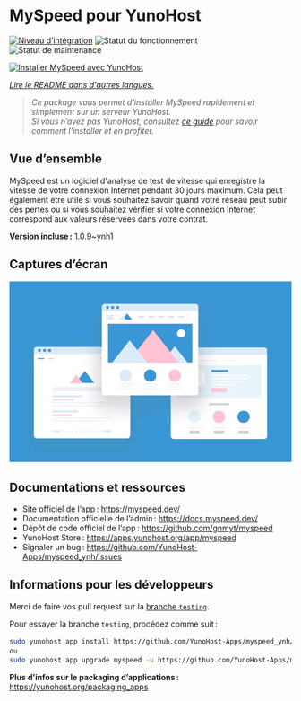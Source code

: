 <!--
Nota bene : ce README est automatiquement généré par <https://github.com/YunoHost/apps/tree/master/tools/readme_generator>
Il NE doit PAS être modifié à la main.
-->

# MySpeed pour YunoHost

[![Niveau d’intégration](https://dash.yunohost.org/integration/myspeed.svg)](https://ci-apps.yunohost.org/ci/apps/myspeed/) ![Statut du fonctionnement](https://ci-apps.yunohost.org/ci/badges/myspeed.status.svg) ![Statut de maintenance](https://ci-apps.yunohost.org/ci/badges/myspeed.maintain.svg)

[![Installer MySpeed avec YunoHost](https://install-app.yunohost.org/install-with-yunohost.svg)](https://install-app.yunohost.org/?app=myspeed)

*[Lire le README dans d'autres langues.](./ALL_README.md)*

> *Ce package vous permet d’installer MySpeed rapidement et simplement sur un serveur YunoHost.*  
> *Si vous n’avez pas YunoHost, consultez [ce guide](https://yunohost.org/install) pour savoir comment l’installer et en profiter.*

## Vue d’ensemble

MySpeed est un logiciel d'analyse de test de vitesse qui enregistre la vitesse de votre connexion Internet pendant 30 jours maximum. Cela peut également être utile si vous souhaitez savoir quand votre réseau peut subir des pertes ou si vous souhaitez vérifier si votre connexion Internet correspond aux valeurs réservées dans votre contrat.

**Version incluse :** 1.0.9~ynh1

## Captures d’écran

![Capture d’écran de MySpeed](./doc/screenshots/example.jpg)

## Documentations et ressources

- Site officiel de l’app : <https://myspeed.dev/>
- Documentation officielle de l’admin : <https://docs.myspeed.dev/>
- Dépôt de code officiel de l’app : <https://github.com/gnmyt/myspeed>
- YunoHost Store : <https://apps.yunohost.org/app/myspeed>
- Signaler un bug : <https://github.com/YunoHost-Apps/myspeed_ynh/issues>

## Informations pour les développeurs

Merci de faire vos pull request sur la [branche `testing`](https://github.com/YunoHost-Apps/myspeed_ynh/tree/testing).

Pour essayer la branche `testing`, procédez comme suit :

```bash
sudo yunohost app install https://github.com/YunoHost-Apps/myspeed_ynh/tree/testing --debug
ou
sudo yunohost app upgrade myspeed -u https://github.com/YunoHost-Apps/myspeed_ynh/tree/testing --debug
```

**Plus d’infos sur le packaging d’applications :** <https://yunohost.org/packaging_apps>
